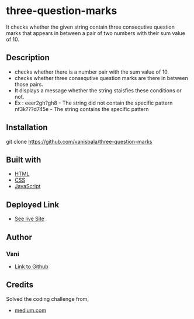 # three-question-marks
It checks whether the given string contain three consequtive question marks that 
appears in between a pair of two numbers with their sum value of 10.

## Description
- checks whether there is a number pair with the sum value of 10.
- checks whether three consequtive question marks are there in between those pairs.
- It displays a message whether the string staisfies these conditions or not.
- Ex : eeer2gh?gh8  - The string did not contain the specific pattern <br />
       nf3k???d745e - The string contains the specific pattern

## Installation
git clone https://github.com/vanisbala/three-question-marks

## Built with
- [HTML](https://developer.mozilla.org/en-US/docs/Web/HTML)
- [CSS](https://developer.mozilla.org/en-US/docs/Web/CSS)
- [JavaScript](https://developer.mozilla.org/en-US/docs/Web/Javascript)

## Deployed Link
- [See live Site]( https://vanisbala.github.io/three-question-marks/)


## Author
### Vani 
- [Link to Github](https://github.com/vanisbala)

## Credits
Solved the coding challenge from,
- [medium.com](https://medium.com/coderbyte/the-5-hardest-code-challenges-for-beginners-e410da4474b) 




